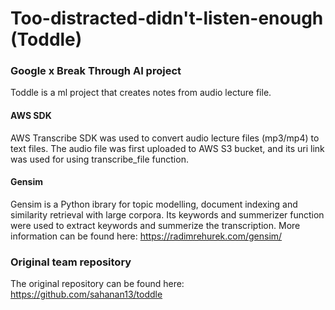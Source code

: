 # Too-distracted-didn't-listen-enough (Toddle)
### Google x Break Through AI project
Toddle is a ml project that creates notes from audio lecture file.

#### AWS SDK
AWS Transcribe SDK was used to convert audio lecture files (mp3/mp4) to text files.
The audio file was first uploaded to AWS S3 bucket, and its uri link was used for using transcribe_file function.

#### Gensim
Gensim is a Python ibrary for topic modelling, document indexing and similarity retrieval with large corpora.
Its keywords and summerizer function were used to extract keywords and summerize the transcription.
More information can be found here: https://radimrehurek.com/gensim/

### Original team repository 
The original repository can be found here: https://github.com/sahanan13/toddle
